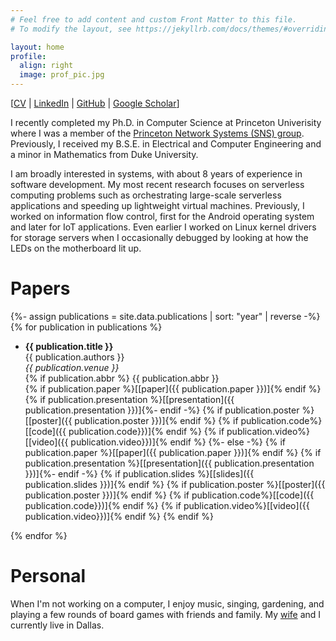 ```yaml
---
# Feel free to add content and custom Front Matter to this file.
# To modify the layout, see https://jekyllrb.com/docs/themes/#overriding-theme-defaults

layout: home
profile:
  align: right
  image: prof_pic.jpg
---
```


<!-- ![image](assets/peacock.jpg){: style="float: right"; height="25%" width="25%"} -->

\[[CV](https://raw.githubusercontent.com/LedgeDash/ledgedash.github.io/main/assets/files/cv-davidliu.pdf) \| [LinkedIn](https://www.linkedin.com/in/david-hao-liu-160307/) \| [GitHub](https://github.com/LedgeDash) \| [Google Scholar](https://scholar.google.com/citations?user=Mg4erJ8AAAAJ&hl=en)\]

I recently completed my Ph.D. in Computer Science at Princeton Univerisity
where I was a member of the
[Princeton Network Systems (SNS) group](https://sns.cs.princeton.edu/).
Previously, I received my B.S.E. in Electrical and Computer Engineering and a minor in
Mathematics from Duke University.

I am broadly interested in systems, with about 8 years of experience in software development.
My most recent research focuses on serverless computing problems such as orchestrating large-scale
serverless applications and speeding up lightweight virtual machines.
Previously, I worked on information flow control, first for the Android operating system and
later for IoT applications. Even earlier I worked on Linux kernel drivers for storage
servers when I occasionally debugged by looking at how the LEDs on the
motherboard lit up.

# Papers

{%- assign publications = site.data.publications | sort: "year" | reverse -%}
{% for publication in publications %}

* __{{ publication.title }}__  
   {{ publication.authors }}  
   _{{ publication.venue }}_  
   {% if publication.abbr %} {{ publication.abbr }}  
   {% if publication.paper %}\[[paper]({{ publication.paper }})\]{% endif %}
   {% if publication.presentation %}\[[presentation]({{ publication.presentation }})\]{%- endif -%}
   {% if publication.poster %}\[[poster]({{ publication.poster }})\]{% endif %}
   {% if publication.code%}\[[code]({{ publication.code}})\]{% endif %}
   {% if publication.video%}\[[video]({{ publication.video}})\]{% endif %}
   {%- else -%}
   {% if publication.paper %}\[[paper]({{ publication.paper }})\]{% endif %}
   {% if publication.presentation %}\[[presentation]({{ publication.presentation }})\]{%- endif -%}
   {% if publication.slides %}\[[slides]({{ publication.slides }})\]{% endif %}
   {% if publication.poster %}\[[poster]({{ publication.poster }})\]{% endif %}
   {% if publication.code%}\[[code]({{ publication.code}})\]{% endif %}
   {% if publication.video%}\[[video]({{ publication.video}})\]{% endif %}
   {% endif %}

{% endfor %}


# Personal

When I'm not working on a computer, I enjoy music, singing, gardening, and
playing a few rounds of board games with friends and family. My [wife](https://www.smu.edu/cox/Our-People-and-Community/Faculty/Rowena-J-Gan) and I currently live in Dallas.
